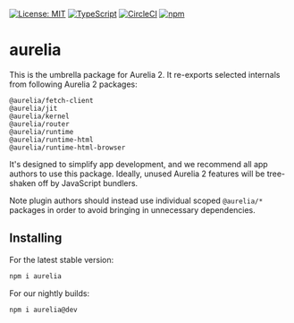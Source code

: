 [![License: MIT](https://img.shields.io/badge/License-MIT-yellow.svg)](https://opensource.org/licenses/MIT)
[![TypeScript](https://img.shields.io/badge/%3C%2F%3E-TypeScript-%230074c1.svg)](http://www.typescriptlang.org/)
[![CircleCI](https://circleci.com/gh/aurelia/aurelia.svg?style=shield)](https://circleci.com/gh/aurelia/aurelia)
[![npm](https://img.shields.io/npm/v/aurelia.svg?maxAge=3600)](https://www.npmjs.com/package/aurelia)
# aurelia

This is the umbrella package for Aurelia 2. It re-exports selected internals from following Aurelia 2 packages:

```
@aurelia/fetch-client
@aurelia/jit
@aurelia/kernel
@aurelia/router
@aurelia/runtime
@aurelia/runtime-html
@aurelia/runtime-html-browser
```

It's designed to simplify app development, and we recommend all app authors to use this package. Ideally, unused Aurelia 2 features will be tree-shaken off by JavaScript bundlers.

Note plugin authors should instead use individual scoped `@aurelia/*` packages in order to avoid bringing in unnecessary dependencies.

## Installing

For the latest stable version:

```bash
npm i aurelia
```

For our nightly builds:

```bash
npm i aurelia@dev
```
